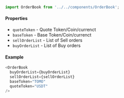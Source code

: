 ```js
import OrderBook from '../../components/OrderBook';
```

#### Properties
* `quoteToken` - Quote Token/Coin/currenct
* `baseToken` - Base Token/Coin/currenct
* `sellOrderList` - List of Sell orders
* `buyOrderList` - List of Buy orders

#### Example
```js
<OrderBook
  buyOrderList={buyOrderList}
  sellOrderList={sellOrderList}
  baseToken="TOMO"
  quoteToken="USDT"
/>
```